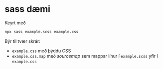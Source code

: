 # sass dæmi

Keyrt með

```bash
npx sass example.scss example.css
```

Býr til tvær skrár:

* `example.css` með þýddu CSS
* `example.css.map` með _sourcemap_ sem mappar línur í `example.scss` yfir í `example.css`
